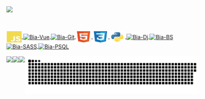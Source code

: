 <div>
  <a href="https://github.com/beatriznbt">
   
 <img height="160em" src="https://github-readme-stats.vercel.app/api/top-langs/?username=beatriznbt&layout=compact&langs_count=7&theme=tokyonight&locale=pt-br"/>
</div>

##

<div style="display: inline_block"><br>
  <img align="center" alt="Bia-Js" height="30" width="40" src="https://raw.githubusercontent.com/devicons/devicon/master/icons/javascript/javascript-plain.svg">
  <img align="center" alt="Bia-Vue" height="30" width="40" src="https://cdn.jsdelivr.net/gh/devicons/devicon@latest/icons/vuejs/vuejs-original.svg">
  <img align="center" alt="Bia-Git" height="30" width="40" src="https://cdn.jsdelivr.net/gh/devicons/devicon@latest/icons/git/git-original.svg">
  <img align="center" alt="Bia-HTML" height="30" width="40" src="https://raw.githubusercontent.com/devicons/devicon/master/icons/html5/html5-original.svg">
  <img align="center" alt="Bia-CSS" height="30" width="40" src="https://raw.githubusercontent.com/devicons/devicon/master/icons/css3/css3-original.svg">
  <img align="center" alt="Bia-Python" height="30" width="40" src="https://raw.githubusercontent.com/devicons/devicon/master/icons/python/python-original.svg">
  <img align="center" alt="Bia-Dj" height="30" width="40" src="https://cdn.jsdelivr.net/gh/devicons/devicon@latest/icons/django/django-plain.svg">
  <img align="center" alt="Bia-BS" height="30" width="40" src="https://cdn.jsdelivr.net/gh/devicons/devicon@latest/icons/bootstrap/bootstrap-original.svg">
  <img align="center" alt="Bia-SASS" height="30" width="40" src="https://cdn.jsdelivr.net/gh/devicons/devicon@latest/icons/sass/sass-original.svg">
  <img align="center" alt="Bia-PSQL" height="30" width="40" src="https://cdn.jsdelivr.net/gh/devicons/devicon@latest/icons/postgresql/postgresql-original.svg">
</div>

<br>
<div style="display: flex"> 
  <a href="mailto:beatriznbt@gmail.com"><img src="https://img.shields.io/badge/-Gmail-%23333?style=for-the-badge&logo=gmail&logoColor=white" target="_blank"></a> 
  <a href="https://www.linkedin.com/in/beatriznbt/" target="_blank"><img src="https://img.shields.io/badge/-LinkedIn-%230077B5?style=for-the-badge&logo=linkedin&logoColor=white" target="_blank"></a> 
  <a href="https://www.instagram.com/btrznns/" target="_blank"><img src="https://img.shields.io/badge/Instagram-E4405F?style=for-the-badge&logo=instagram&logoColor=white" target="_blank"></a>     

##

<picture>
  <source media="(prefers-color-scheme: dark)" srcset="https://raw.githubusercontent.com/beatriznbt/beatriznbt/output/github-contribution-grid-snake-dark.svg">
  <source media="(prefers-color-scheme: light)" srcset="https://raw.githubusercontent.com/beatriznbt/beatriznbt/output/github-contribution-grid-snake.svg">
  <img alt="github contribution grid snake animation" src="https://raw.githubusercontent.com/beatriznbt/beatriznbt/output/github-contribution-grid-snake.svg">
</picture>

</div>
